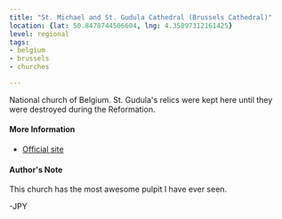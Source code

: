 ```yaml
---
title: "St. Michael and St. Gudula Cathedral (Brussels Cathedral)"
location: {lat: 50.8478744506604, lng: 4.35897312161425}
level: regional
tags:
- belgium
- brussels
- churches

---
```



National church of Belgium.  St. Gudula's relics were kept here until they were destroyed during the Reformation.

#### More Information

* [Official site](https://www.cathedralisbruxellensis.be/)




#### Author's Note

This church has the most awesome pulpit I have ever seen.

-JPY




